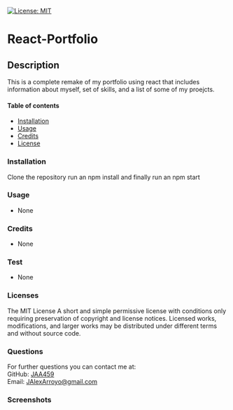 [![License: MIT](https://img.shields.io/badge/License-MIT-yellow.svg)](https://opensource.org/licenses/MIT)
    
  # React-Portfolio #


  ## Description ##
  This is a complete remake of my portfolio using react that includes information about myself, set of skills, and a list of some of my proejcts.
      
      
  #### Table of contents ####
  * [Installation](#installation)
  * [Usage](#usage)
  * [Credits](#credits)
  * [License](#license)
      
      
  ### Installation ###
  Clone the repository run an npm install and finally run an npm start
      
      
  ### Usage ###
  * None
      
      
  ### Credits ###
  * None
      
      
  ### Test ###
  * None

  ### Licenses ###
  The MIT License
  A short and simple permissive license with conditions only requiring preservation of copyright and license notices. Licensed works, modifications, and larger works may be distributed under different terms and without source code.
  ### Questions ###
  For further questions you can contact me at:</br>
  GitHub: [JAA459](https://github.com/JAA459) </br>
  Email: [JAlexArroyo@gmail.com](JAlexArroyo@gmail.com)

  ### Screenshots ###